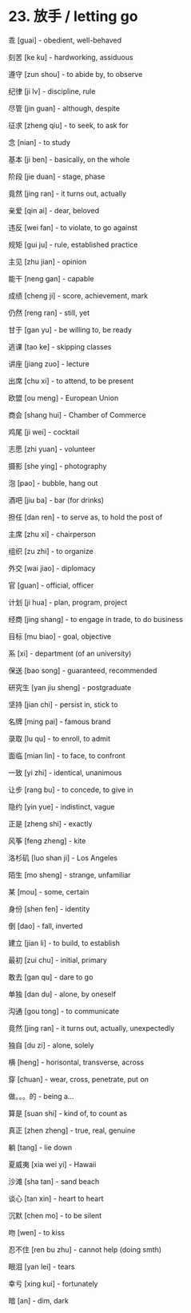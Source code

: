 # 23. 放手 / letting go

乖 [guai] - obedient, well-behaved

刻苦 [ke ku] - hardworking, assiduous

遵守 [zun shou] - to abide by, to observe

纪律 [ji lv] - discipline, rule

尽管 [jin guan] - although, despite

征求 [zheng qiu] - to seek, to ask for

念 [nian] - to study

基本 [ji ben] - basically, on the whole

阶段 [jie duan] - stage, phase

竟然 [jing ran] - it turns out, actually

亲爱 [qin ai] - dear, beloved

违反 [wei fan] - to violate, to go against

规矩 [gui ju] - rule, established practice

主见 [zhu jian] - opinion

能干 [neng gan] - capable

成绩 [cheng ji] - score, achievement, mark

仍然 [reng ran] - still, yet

甘于 [gan yu] - be willing to, be ready

逃课 [tao ke] - skipping classes

讲座 [jiang zuo] - lecture

出席 [chu xi] - to attend, to be present

欧盟 [ou meng] - European Union

商会 [shang hui] - Chamber of Commerce

鸡尾 [ji wei] - cocktail

志愿 [zhi yuan] - volunteer

摄影 [she ying] - photography

泡 [pao] - bubble, hang out

酒吧 [jiu ba] - bar (for drinks)

担任 [dan ren] - to serve as, to hold the post of

主席 [zhu xi] - chairperson

组织 [zu zhi] - to organize

外交 [wai jiao] - diplomacy

官 [guan] - official, officer

计划 [ji hua] - plan, program, project

经商 [jing shang] - to engage in trade, to do business

目标 [mu biao] - goal, objective

系 [xi] - department (of an university)

保送 [bao song] - guaranteed, recommended

研究生 [yan jiu sheng] - postgraduate

坚持 [jian chi] - persist in, stick to

名牌 [ming pai] - famous brand

录取 [lu qu] - to enroll, to admit

面临 [mian lin] - to face, to confront

一致 [yi zhi] - identical, unanimous

让步 [rang bu] - to concede, to give in

隐约 [yin yue] - indistinct, vague

正是 [zheng shi] - exactly

风筝 [feng zheng] - kite

洛杉矶 [luo shan ji] - Los Angeles

陌生 [mo sheng] - strange, unfamiliar

某 [mou] - some, certain

身份 [shen fen] - identity

倒 [dao] - fall, inverted

建立 [jian li] - to build, to establish

最初 [zui chu] - initial, primary

敢去 [gan qu] - dare to go

单独 [dan du] - alone, by oneself

沟通 [gou tong] - to communicate

竟然 [jing ran] - it turns out, actually, unexpectedly

独自 [du zi] - alone, solely

横 [heng] - horisontal, transverse, across

穿 [chuan] - wear, cross, penetrate, put on

做。。。的 - being a…

算是 [suan shi] - kind of, to count as

真正 [zhen zheng] - true, real, genuine

躺 [tang] - lie down

夏威夷 [xia wei yi] - Hawaii

沙滩 [sha tan] - sand beach

谈心 [tan xin] - heart to heart

沉默 [chen mo] - to be silent

吻 [wen] - to kiss

忍不住 [ren bu zhu] - cannot help (doing smth)

眼泪 [yan lei] - tears

幸亏 [xing kui] - fortunately

暗 [an] - dim, dark